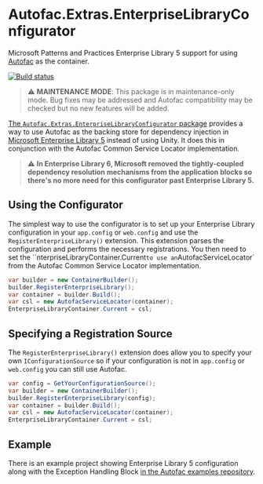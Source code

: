 # Autofac.Extras.EnterpriseLibraryConfigurator

Microsoft Patterns and Practices Enterprise Library 5 support for using [Autofac](https://autofac.org) as the container.

[![Build status](https://ci.appveyor.com/api/projects/status/3o5xlwu9t8on7oue?svg=true)](https://ci.appveyor.com/project/Autofac/autofac-extras-enterpriselibraryconfigurator)

> :warning: **MAINTENANCE MODE**: This package is in maintenance-only mode. Bug fixes may be addressed and Autofac compatibility may be checked but no new features will be added.

[The `Autofac.Extras.EnterpriseLibraryConfigurator` package](https://www.nuget.org/packages/Autofac.Extras.EnterpriseLibraryConfigurator/) provides a way to use Autofac as the backing store for dependency injection in [Microsoft Enterprise Library 5](http://entlib.codeplex.com/releases/view/43135) instead of using Unity. It does this in conjunction with the Autofac Common Service Locator implementation.

> :warning: **In Enterprise Library 6, Microsoft removed the tightly-coupled dependency resolution mechanisms from the application blocks so there's no more need for this configurator past Enterprise Library 5.**

## Using the Configurator

The simplest way to use the configurator is to set up your Enterprise Library configuration in your `app.config` or `web.config` and use the `RegisterEnterpriseLibrary()` extension. This extension parses the configuration and performs the necessary registrations. You then need to set the ``nterpriseLibraryContainer.Current` to use an `AutofacServiceLocator` from the Autofac Common Service Locator implementation.

```csharp
var builder = new ContainerBuilder();
builder.RegisterEnterpriseLibrary();
var container = builder.Build();
var csl = new AutofacServiceLocator(container);
EnterpriseLibraryContainer.Current = csl;
```

## Specifying a Registration Source

The `RegisterEnterpriseLibrary()` extension does allow you to specify your own `IConfigurationSource` so if your configuration is not in `app.config` or `web.config` you can still use Autofac.

```csharp
var config = GetYourConfigurationSource();
var builder = new ContainerBuilder();
builder.RegisterEnterpriseLibrary(config);
var container = builder.Build();
var csl = new AutofacServiceLocator(container);
EnterpriseLibraryContainer.Current = csl;
```

## Example

There is an example project showing Enterprise Library 5 configuration along with the Exception Handling Block [in the Autofac examples repository](https://github.com/autofac/Examples/tree/v3.5.2/src/EnterpriseLibraryExample.MvcApplication).
